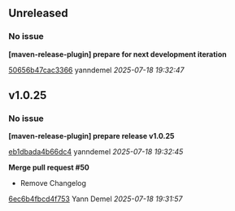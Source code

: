 ## Unreleased
### No issue

**[maven-release-plugin] prepare for next development iteration**


[50656b47cac3366](https://github.com/openfilz/document-management/commit/50656b47cac3366) yanndemel *2025-07-18 19:32:47*


## v1.0.25
### No issue

**[maven-release-plugin] prepare release v1.0.25**


[eb1dbada4b66dc4](https://github.com/openfilz/document-management/commit/eb1dbada4b66dc4) yanndemel *2025-07-18 19:32:45*

**Merge pull request #50**

 * Remove Changelog

[6ec6b4fbcd4f753](https://github.com/openfilz/document-management/commit/6ec6b4fbcd4f753) Yann Demel *2025-07-18 19:31:57*


